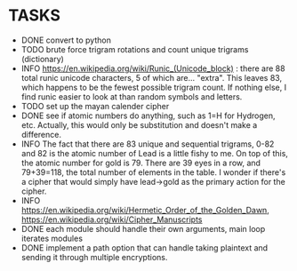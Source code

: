 # TASKS

- DONE convert to python
- TODO brute force trigram rotations and count unique trigrams (dictionary)
- INFO https://en.wikipedia.org/wiki/Runic_(Unicode_block) : there are 88 total runic unicode characters, 5 of which are... "extra". This leaves 83, which happens to be the fewest possible trigram count. If nothing else, I find runic easier to look at than random symbols and letters.
- TODO set up the mayan calender cipher
- DONE see if atomic numbers do anything, such as 1=H for Hydrogen, etc. Actually, this would only be substitution and doesn't make a difference.
- INFO The fact that there are 83 unique and sequential trigrams, 0-82 and 82 is the atomic number of Lead is a little fishy to me. On top of this, the atomic number for gold is 79. There are 39 eyes in a row, and 79+39=118, the total number of elements in the table. I wonder if there's a cipher that would simply have lead->gold as the primary action for the cipher.
- INFO https://en.wikipedia.org/wiki/Hermetic_Order_of_the_Golden_Dawn, https://en.wikipedia.org/wiki/Cipher_Manuscripts
- DONE each module should handle their own arguments, main loop iterates modules
- DONE implement a path option that can handle taking plaintext and sending it through multiple encryptions.